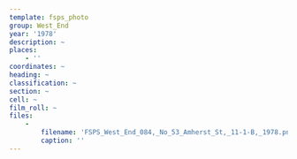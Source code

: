 ```yaml
---
template: fsps_photo
group: West_End
year: '1978'
description: ~
places:
    - ''
coordinates: ~
heading: ~
classification: ~
section: ~
cell: ~
film_roll: ~
files:
    -
        filename: 'FSPS_West_End_084,_No_53_Amherst_St,_11-1-B,_1978.png'
        caption: ''
---
```

